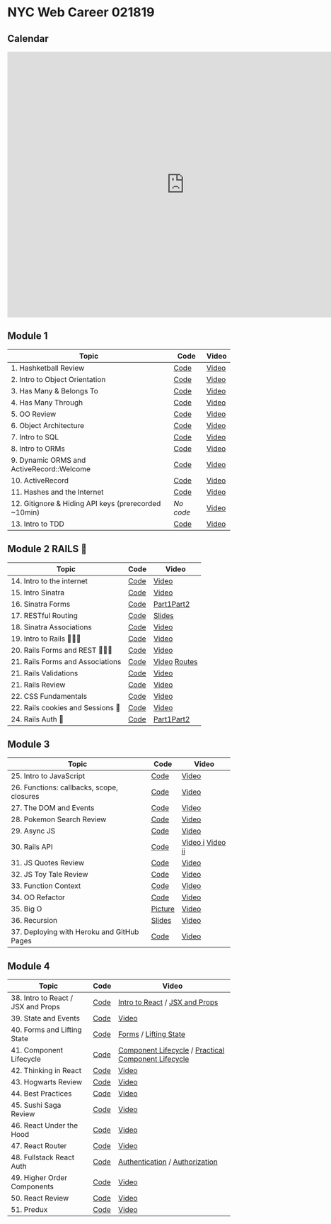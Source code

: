 # NYC Web Career 021819

## Calendar
<iframe src="https://calendar.google.com/calendar/embed?src=flatironschool.com_tbp7g1lf0tfdf3quohkpivj4f4%40group.calendar.google.com&ctz=America%2FNew_York" style="border: 0" width="800" height="600" frameborder="0" scrolling="no"></iframe>

## Module 1
| Topic            | Code                | Video                |
| -----            | ----                | -----                |
| 1. Hashketball Review | [Code](https://github.com/learn-co-students/nyc-web-students-021819/tree/master/01-hashketball-review) | [Video](https://www.youtube.com/watch?v=iyFZxjSX41k&feature=youtu.be) |
| 2. Intro to Object Orientation | [Code](https://github.com/learn-co-students/nyc-web-students-021819/tree/master/02-intro-to-oo) | [Video](https://www.youtube.com/watch?v=ad9bHt4Y-tE&feature=youtu.be) |
| 3. Has Many & Belongs To | [Code](https://github.com/learn-co-students/nyc-web-students-021819/tree/master/03-oo-relations-one-to-many) | [Video](https://www.youtube.com/watch?v=Sf5yMxKWxEg&feature=youtu.be) |
| 4. Has Many Through | [Code](https://github.com/learn-co-students/nyc-web-students-021819/tree/master/04-oo-many-to-many) | [Video](https://www.youtube.com/watch?v=Ts12HKOrSpU&feature=youtu.be) |
| 5. OO Review | [Code](https://github.com/learn-co-students/nyc-web-students-021819/tree/master/05-oo-review) | [Video](https://youtu.be/lnDQveAHJu8) |
| 6. Object Architecture | [Code](https://github.com/learn-co-students/nyc-web-students-021819/tree/master/06-object-architecture) | [Video](https://www.youtube.com/watch?v=Nj9hnjvQU2o&feature=youtu.be) |
| 7. Intro to SQL | [Code](https://github.com/learn-co-students/nyc-web-students-021819/tree/master/07-into-to-sql) | [Video](https://www.youtube.com/watch?v=lT10giPpt48&feature=youtu.be) |
| 8. Intro to ORMs | [Code](https://github.com/learn-co-students/nyc-web-students-021819/tree/master/08-intro-to-orms) | [Video](https://www.youtube.com/watch?v=KpS3O7vF8C0&feature=youtu.be) |
| 9. Dynamic ORMS and ActiveRecord::Welcome | [Code](https://github.com/learn-co-students/nyc-web-students-021819/tree/master/09-dynamic-orms) | [Video](https://www.youtube.com/watch?v=JTTmiLY_t3Y&feature=youtu.be) |
| 10. ActiveRecord | [Code](https://github.com/learn-co-students/nyc-web-students-021819/tree/master/10-activerecord) | [Video](https://www.youtube.com/watch?v=yMDLFvL9jy8&feature=youtu.be)|
| 11. Hashes and the Internet | [Code](https://github.com/learn-co-students/nyc-web-students-021819/tree/master/11-hashes-and-the-internet) | [Video](https://www.youtube.com/watch?v=g_oPVhjn31Q&feature=youtu.be) |
| 12. Gitignore & Hiding API keys (prerecorded ~10min) | _No code_ | [Video](https://www.youtube.com/watch?v=5MEpPVREUjE&feature=youtu.be) |
| 13. Intro to TDD | [Code](https://github.com/learn-co-students/nyc-web-students-021819/tree/master/12-intro-to-tdd) | [Video](https://www.youtube.com/watch?v=vvHNXAwMWRA&feature=youtu.be) |

## Module 2 RAILS 🚂
| Topic            | Code                | Video                |
| -----            | ----                | -----                |
| 14. Intro to the internet | [Code](https://github.com/learn-co-students/nyc-web-students-021819/tree/master/13-intro-to-internet) | [Video](https://youtu.be/02-LWfvdmAg) |
| 15. Intro Sinatra | [Code](https://github.com/learn-co-students/nyc-web-students-021819/tree/master/14-intro-to-sinatra) | [Video](https://youtu.be/jDArr5OKeBw) |
| 16. Sinatra Forms | [Code](https://github.com/learn-co-students/nyc-web-students-021819/tree/master/15-sinatra-forms/fakeholidaytown) | [Part1](https://youtu.be/ULxNPAdL9sg)[Part2](https://youtu.be/GRkws2oyKIs)  |
| 17. RESTful Routing | [Code](https://github.com/learn-co-students/nyc-web-students-021819/tree/master/16-restful-routing/flatsushi) | [Slides](https://docs.google.com/presentation/d/1_elK-0OTxI-zFGUSme5JeN-c4Il30Q023RaVxvexwfg/edit#slide=id.g378a2b8862_0_5)  |
| 18. Sinatra Associations | [Code](https://github.com/learn-co-students/nyc-web-students-021819/tree/master/16-sinatra-associations/spellface) | [Video](https://youtu.be/FFtvUBAAxjU)  |
| 19. Intro to Rails 🚂🚂🚂 | [Code](https://github.com/learn-co-students/nyc-web-students-021819/tree/master/17-intro-to-rails) | [Video](https://youtu.be/svcjsxQZvmU)  |
| 20. Rails Forms and REST 🚂🚂🚂 | [Code](https://github.com/learn-co-students/nyc-web-students-021819/tree/master/18-rails-forms/bullred) | [Video](https://youtu.be/UnlsBmbcq8o)  |
| 21. Rails Forms and Associations | [Code](https://github.com/learn-co-students/nyc-web-students-021819/tree/master/19-rails-associations/mintyfresh) | [Video](https://youtu.be/kWdvKMiyr1o) [Routes](https://youtu.be/9JtuTN5cbYA)  |
| 21. Rails Validations | [Code](https://github.com/learn-co-students/nyc-web-students-021819/tree/master/20-rails-validations/spicysauce) | [Video](https://youtu.be/u0oB9YejT2Y)  |
| 21. Rails Review | [Code](https://github.com/learn-co-students/nyc-web-students-021819/tree/master/21-rails-review/revengers) | [Video](https://youtu.be/rTCueju-Lj4)  
| 22. CSS Fundamentals | [Code](https://github.com/learn-co-students/nyc-web-students-021819/tree/master/22-css-fundamentals) | [Video](https://youtu.be/UK3lB3LCzwE)  
| 22. Rails cookies and Sessions 🍪 | [Code](https://github.com/learn-co-students/nyc-web-students-021819/tree/master/22-rails-sessions-cookies) | [Video](https://youtu.be/gtYJmaWnwtE) 
| 24. Rails Auth 🍪 | [Code](https://github.com/learn-co-students/nyc-web-students-021819/tree/master/24-rails-auth) | [Part1](https://youtu.be/XaGIKqg30vc)[Part2](https://youtu.be/K6P2jbsIDGs) |  

## Module 3 
| Topic            | Code                | Video                |
| -----            | ----                | -----                |
| 25. Intro to JavaScript | [Code](https://github.com/learn-co-students/nyc-web-students-021819/tree/master/25-intro-to-js) | [Video](https://www.youtube.com/watch?v=P849szEeWq0&feature=youtu.be) |
| 26. Functions: callbacks, scope, closures | [Code](https://github.com/learn-co-students/nyc-web-students-021819/tree/master/26-functions--callbacks-scopes-closures) | [Video](https://www.youtube.com/watch?v=X0N460iTvd0&feature=youtu.be) |
| 27. The DOM and Events | [Code](https://github.com/learn-co-students/nyc-web-students-021819/tree/master/27-the-dom-and-events) | [Video](https://www.youtube.com/watch?v=G6EZlN5d4LU&feature=youtu.be) |
| 28. Pokemon Search Review | [Code](https://github.com/learn-co-students/nyc-web-students-021819/tree/master/28-dom-review) | [Video](https://youtu.be/U8_oexAMZOk) |
| 29. Async JS | [Code](https://github.com/learn-co-students/nyc-web-students-021819/tree/master/29-async-js)| [Video](https://www.youtube.com/watch?v=JxTeV_7e_NE&feature=youtu.be)|
| 30. Rails API | [Code](https://github.com/learn-co-students/nyc-web-students-021819/tree/master/30-rails-api) | [Video i](https://www.youtube.com/watch?v=sZPpLUKneVk&feature=youtu.be) [Video ii](http://youtu.be/dnX4dfSWbSE) |
| 31. JS Quotes Review | [Code](https://github.com/learn-co-students/nyc-web-students-021819/tree/master/32-js-quotes-review) | [Video](https://youtu.be/fOblky5CFHI) |
| 32. JS Toy Tale Review | [Code](https://github.com/learn-co-students/nyc-web-students-021819/tree/master/33-js-fetch-crud-review) | [Video](https://youtu.be/b9qbXbFX9mc) |
| 33. Function Context | [Code](https://github.com/learn-co-students/nyc-web-students-021819/tree/master/31-function-context-and-intro-to-oo-js) | [Video](https://www.youtube.com/watch?v=IXEOY167sq0&feature=youtu.be) |
| 34. OO Refactor | [Code](https://github.com/learn-co-students/nyc-web-students-021819/tree/master/34-oo-refactor) | [Video](https://www.youtube.com/watch?v=4ESn-r5M8yQ&feature=youtu.be)|
| 35. Big O | [Picture](bigo.png) | [Video](https://www.youtube.com/watch?v=Bz2yUt9PznQ&feature=youtu.be) |
| 36. Recursion | [Slides](https://docs.google.com/presentation/d/1fhdnYFvSZqRJXw0hMNlT-dVNDV0Iqdv9HyJIGWeGXNc/edit?usp=sharing) | [Video](http://youtu.be/7Pna0xcfK7Q) |
| 37. Deploying with Heroku and GitHub Pages | [Code](https://github.com/learn-co-students/nyc-web-students-021819/tree/master/35-deploying-heroku-github-pages) | [Video](https://youtu.be/fQ8Gij-KzR8) |

## Module 4 
| Topic            | Code                | Video                |
| -----            | ----                | -----                |
| 38. Intro to React / JSX and Props | [Code](https://github.com/learn-co-students/nyc-web-students-021819/tree/master/38-intro-to-react) | [Intro to React](https://youtu.be/DdA0ckvdwYM) / [JSX and Props](https://youtu.be/QnLttNGQTmo) |
| 39. State and Events | [Code](https://github.com/learn-co-students/nyc-web-students-021819/tree/master/39-state-events-and-conditional-rendering) | [Video](https://youtu.be/o8unqDR-kFc) |
| 40. Forms and Lifting State | [Code](https://github.com/learn-co-students/nyc-web-students-021819/tree/master/40-forms-and-lifting-state) | [Forms](https://youtu.be/LulXnzCrOOA) / [Lifting State](https://youtu.be/WbO4B28D8V4) |
| 41. Component Lifecycle | [Code](https://github.com/learn-co-students/nyc-web-students-021819/tree/master/41-component-lifecycle) | [Component Lifecycle](https://youtu.be/O_ivhHHkUNU) / [Practical Component Lifecycle](https://youtu.be/PVkX3uAsd4g) |
| 42. Thinking in React| [Code](https://github.com/learn-co-students/nyc-web-students-021819/tree/master/42-thinking-in-react) | [Video](https://youtu.be/O2RJAK0jges) |
| 43. Hogwarts Review | [Code](https://github.com/learn-co-students/nyc-web-students-021819/tree/master/43-hogwarts-review/hogwarts) | [Video](https://youtu.be/gdfxYwovODE) |
| 44. Best Practices | [Code](https://github.com/learn-co-students/nyc-web-students-021819/tree/master/44-react-best-practices) | [Video](https://youtu.be/sLxf-Tl9TyQ) |
| 45. Sushi Saga Review | [Code](https://github.com/learn-co-students/nyc-web-students-021819/tree/master/45-sushi-saga-review/mod-4-code-challenge-practice-nyc-web-career-021819-mod-4-practice-code-challenge-1556631020) | [Video](https://youtu.be/ttYJxOsWsko) |
| 46. React Under the Hood | [Code](https://github.com/learn-co-students/nyc-web-students-021819/tree/master/46-react-under-the-hood) | [Video](https://youtu.be/617QlsMGdTg) |
| 47. React Router | [Code](https://github.com/learn-co-students/nyc-web-students-021819/tree/master/47-react-router) | [Video](https://youtu.be/XTA2vO_hVEU) |
| 48. Fullstack React Auth | [Code](https://github.com/learn-co-students/nyc-web-students-021819/tree/master/48-fullstack-auth) | [Authentication](https://youtu.be/SYzp42ARzzc) / [Authorization](https://youtu.be/Lej7fER_MhU) |
| 49. Higher Order Components | [Code](https://github.com/learn-co-students/nyc-web-students-021819/tree/master/49-higher-order-components) | [Video](https://youtu.be/PI-Im2S9c1M) |
| 50. React Review | [Code](https://github.com/learn-co-students/nyc-web-students-021819/tree/master/50-react-review) | [Video](https://youtu.be/iNce1oPIudM) |
| 51. Predux | [Code](https://github.com/learn-co-students/nyc-web-students-021819/tree/master/51-predux) | [Video](https://youtu.be/-QHTgHmB7r0) |

